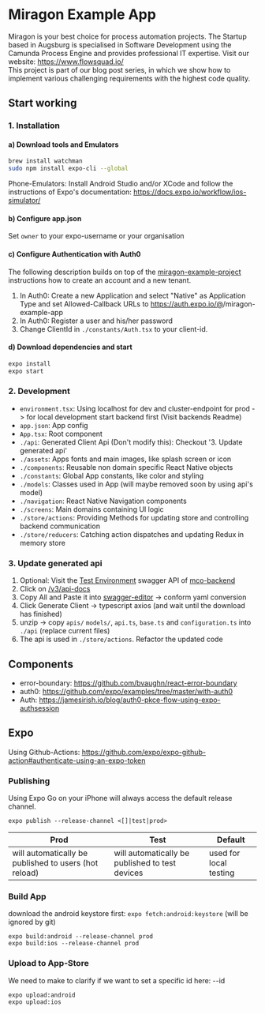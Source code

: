 # Miragon Example App
Miragon is your best choice for process automation projects. The Startup based in Augsburg is specialised in Software Development using the Camunda Process Engine and provides professional IT expertise. Visit our website: https://www.flowsquad.io/ </br>
This project is part of our blog post series, in which we show how to implement various challenging requirements with the highest code quality.

## Start working

### 1. Installation
#### a) Download tools and Emulators
``` bash
brew install watchman
sudo npm install expo-cli --global
```

Phone-Emulators: Install Android Studio and/or XCode and follow the instructions of Expo's documentation: https://docs.expo.io/workflow/ios-simulator/


#### b) Configure app.json
Set `owner` to your expo-username or your organisation

#### c) Configure Authentication with Auth0
The following description builds on top of the [miragon-example-project](../miragon-example-project) instructions how to create an account and a new tenant.

1. In Auth0: Create a new Application and select "Native" as Application Type  and set Allowed-Callback URLs to https://auth.expo.io/@<OWNER>/miragon-example-app
1. In Auth0: Register a user and his/her password
1. Change ClientId in `./constants/Auth.tsx` to your client-id. 



#### d) Download dependencies and start
``` bash
expo install
expo start
```



### 2. Development
- `environment.tsx`: Using localhost for dev and cluster-endpoint for prod -> for local development start backend first (Visit backends Readme)
- `app.json`: App config
- `App.tsx`: Root component
- `./api`: Generated Client Api (Don't modify this): Checkout '3. Update generated api'
- `./assets`: Apps fonts and main images, like splash screen or icon
- `./components`: Reusable non domain specific React Native objects
- `./constants`: Global App constants, like color and styling
- `./models`: Classes used in App (will maybe removed soon by using api's model)
- `./navigation`: React Native Navigation components
- `./screens`: Main domains containing UI logic
- `./store/actions`: Providing Methods for updating store and controlling backend communication
- `./store/reducers`: Catching action dispatches and updating Redux in memory store

### 3. Update generated api
1. Optional: Visit the [Test Environment](https://mco-dev.dev.flowsquad.dev/swagger-ui/index.html?configUrl=/v3/api-docs/swagger-config) swagger API of [mco-backend](https://github.com/FlowSquad/mco-backend)
2. Click on [/v3/api-docs](https://mco-dev.dev.flowsquad.dev/v3/api-docs)
3. Copy All and Paste it into [swagger-editor](http://editor.swagger.io/) -> conform yaml conversion
4. Click Generate Client -> typescript axios (and wait until the download has finished)
5. unzip -> copy `apis/` `models/`, `api.ts`, `base.ts` and `configuration.ts`  into `./api` (replace current files)
6. The api is used in `./store/actions`. Refactor the updated code


## Components
- error-boundary: https://github.com/bvaughn/react-error-boundary
- auth0: https://github.com/expo/examples/tree/master/with-auth0
- Auth: https://jamesirish.io/blog/auth0-pkce-flow-using-expo-authsession


## Expo
Using Github-Actions: https://github.com/expo/expo-github-action#authenticate-using-an-expo-token

### Publishing
Using Expo Go on your iPhone will always access the default release channel.
```
expo publish --release-channel <[]|test|prod>
```
| Prod | Test | Default |
| --- |---| ---|
| will automatically be published to users (hot reload) | will automatically be published to test devices | used for local testing |


### Build App
download the android keystore first: `expo fetch:android:keystore` (will be ignored by git)
```
expo build:android --release-channel prod
expo build:ios --release-channel prod
```

### Upload to App-Store
We need to make to clarify if we want to set a specific id here: --id 
```
expo upload:android
expo upload:ios
```